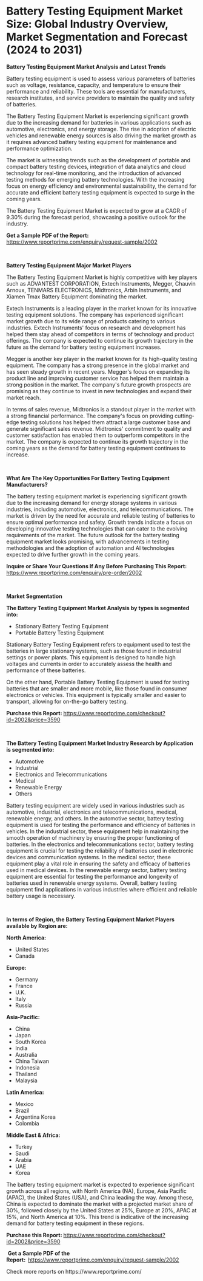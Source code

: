 <p><h1>Battery Testing Equipment Market Size: Global Industry Overview, Market Segmentation and Forecast (2024 to 2031)</h1></p><p><strong>Battery Testing Equipment Market Analysis and Latest Trends</strong></p>
<p><p>Battery testing equipment is used to assess various parameters of batteries such as voltage, resistance, capacity, and temperature to ensure their performance and reliability. These tools are essential for manufacturers, research institutes, and service providers to maintain the quality and safety of batteries.</p><p>The Battery Testing Equipment Market is experiencing significant growth due to the increasing demand for batteries in various applications such as automotive, electronics, and energy storage. The rise in adoption of electric vehicles and renewable energy sources is also driving the market growth as it requires advanced battery testing equipment for maintenance and performance optimization.</p><p>The market is witnessing trends such as the development of portable and compact battery testing devices, integration of data analytics and cloud technology for real-time monitoring, and the introduction of advanced testing methods for emerging battery technologies. With the increasing focus on energy efficiency and environmental sustainability, the demand for accurate and efficient battery testing equipment is expected to surge in the coming years.</p><p>The Battery Testing Equipment Market is expected to grow at a CAGR of 9.30% during the forecast period, showcasing a positive outlook for the industry.</p></p>
<p><strong>Get a Sample PDF of the Report:&nbsp;</strong> <a href="https://www.reportprime.com/enquiry/request-sample/2002">https://www.reportprime.com/enquiry/request-sample/2002</a></p>
<p>&nbsp;</p>
<p><strong>Battery Testing Equipment Major Market Players</strong></p>
<p><p>The Battery Testing Equipment Market is highly competitive with key players such as ADVANTEST CORPORATION, Extech Instruments, Megger, Chauvin Arnoux, TENMARS ELECTRONICS, Midtronics, Arbin Instruments, and Xiamen Tmax Battery Equipment dominating the market. </p><p>Extech Instruments is a leading player in the market known for its innovative testing equipment solutions. The company has experienced significant market growth due to its wide range of products catering to various industries. Extech Instruments' focus on research and development has helped them stay ahead of competitors in terms of technology and product offerings. The company is expected to continue its growth trajectory in the future as the demand for battery testing equipment increases.</p><p>Megger is another key player in the market known for its high-quality testing equipment. The company has a strong presence in the global market and has seen steady growth in recent years. Megger's focus on expanding its product line and improving customer service has helped them maintain a strong position in the market. The company's future growth prospects are promising as they continue to invest in new technologies and expand their market reach.</p><p>In terms of sales revenue, Midtronics is a standout player in the market with a strong financial performance. The company's focus on providing cutting-edge testing solutions has helped them attract a large customer base and generate significant sales revenue. Midtronics' commitment to quality and customer satisfaction has enabled them to outperform competitors in the market. The company is expected to continue its growth trajectory in the coming years as the demand for battery testing equipment continues to increase.</p></p>
<p>&nbsp;</p>
<p><strong>What Are The Key Opportunities For Battery Testing Equipment Manufacturers?</strong></p>
<p><p>The battery testing equipment market is experiencing significant growth due to the increasing demand for energy storage systems in various industries, including automotive, electronics, and telecommunications. The market is driven by the need for accurate and reliable testing of batteries to ensure optimal performance and safety. Growth trends indicate a focus on developing innovative testing technologies that can cater to the evolving requirements of the market. The future outlook for the battery testing equipment market looks promising, with advancements in testing methodologies and the adoption of automation and AI technologies expected to drive further growth in the coming years.</p></p>
<p><strong>Inquire or Share Your Questions If Any Before Purchasing This Report:</strong> <a href="https://www.reportprime.com/enquiry/pre-order/2002">https://www.reportprime.com/enquiry/pre-order/2002</a></p>
<p>&nbsp;</p>
<p><strong>Market Segmentation</strong></p>
<p><strong>The Battery Testing Equipment Market Analysis by types is segmented into:</strong></p>
<p><ul><li>Stationary Battery Testing Equipment</li><li>Portable Battery Testing Equipment</li></ul></p>
<p><p>Stationary Battery Testing Equipment refers to equipment used to test the batteries in large stationary systems, such as those found in industrial settings or power plants. This equipment is designed to handle high voltages and currents in order to accurately assess the health and performance of these batteries. </p><p>On the other hand, Portable Battery Testing Equipment is used for testing batteries that are smaller and more mobile, like those found in consumer electronics or vehicles. This equipment is typically smaller and easier to transport, allowing for on-the-go battery testing.</p></p>
<p><strong>Purchase this Report:&nbsp;</strong><a href="https://www.reportprime.com/checkout?id=2002&price=3590">https://www.reportprime.com/checkout?id=2002&price=3590</a></p>
<p>&nbsp;</p>
<p><strong>The Battery Testing Equipment Market Industry Research by Application is segmented into:</strong></p>
<p><ul><li>Automotive</li><li>Industrial</li><li>Electronics and Telecommunications</li><li>Medical</li><li>Renewable Energy</li><li>Others</li></ul></p>
<p><p>Battery testing equipment are widely used in various industries such as automotive, industrial, electronics and telecommunications, medical, renewable energy, and others. In the automotive sector, battery testing equipment is used for testing the performance and efficiency of batteries in vehicles. In the industrial sector, these equipment help in maintaining the smooth operation of machinery by ensuring the proper functioning of batteries. In the electronics and telecommunications sector, battery testing equipment is crucial for testing the reliability of batteries used in electronic devices and communication systems. In the medical sector, these equipment play a vital role in ensuring the safety and efficacy of batteries used in medical devices. In the renewable energy sector, battery testing equipment are essential for testing the performance and longevity of batteries used in renewable energy systems. Overall, battery testing equipment find applications in various industries where efficient and reliable battery usage is necessary.</p></p>
<p>&nbsp;</p>
<p><strong>In terms of Region, the Battery Testing Equipment Market Players available by Region are:</strong></p>
<p>
    <p> <strong> North America: </strong>
        <ul>
            <li>United States</li>
            <li>Canada</li>
        </ul>
        </p> 
    <p> <strong> Europe: </strong>
        <ul>
            <li>Germany</li>
            <li>France</li>
            <li>U.K.</li>
            <li>Italy</li>
            <li>Russia</li>
        </ul>
        </p> 
    <p> <strong> Asia-Pacific: </strong>
        <ul>
            <li>China</li>
            <li>Japan</li>
            <li>South Korea</li>
            <li>India</li>
            <li>Australia</li>
            <li>China Taiwan</li>
            <li>Indonesia</li>
            <li>Thailand</li>
            <li>Malaysia</li>
        </ul>
        </p> 
    <p> <strong> Latin America: </strong>
        <ul>
            <li>Mexico</li>
            <li>Brazil</li>
            <li>Argentina Korea</li>
            <li>Colombia</li>
        </ul>
        </p> 
    <p> <strong> Middle East & Africa: </strong>
        <ul>
            <li>Turkey</li>
            <li>Saudi</li>
            <li>Arabia</li>
            <li>UAE</li>
            <li>Korea</li>
        </ul>
    </p>
    </p>
<p><p>The battery testing equipment market is expected to experience significant growth across all regions, with North America (NA), Europe, Asia Pacific (APAC), the United States (USA), and China leading the way. Among these, China is expected to dominate the market with a projected market share of 30%, followed closely by the United States at 25%, Europe at 20%, APAC at 15%, and North America at 10%. This trend is indicative of the increasing demand for battery testing equipment in these regions.</p></p>
<p><strong>Purchase this Report: </strong><a href="https://www.reportprime.com/checkout?id=2002&price=3590">https://www.reportprime.com/checkout?id=2002&price=3590</a></p>
<p>&nbsp;<strong>Get a Sample PDF of the Report:&nbsp;&nbsp;</strong><a href="https://www.reportprime.com/enquiry/request-sample/2002">https://www.reportprime.com/enquiry/request-sample/2002</a></p>
<p><strong></strong></p>
<p>Check more reports on https://www.reportprime.com/</p>